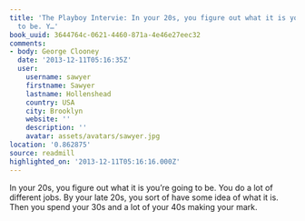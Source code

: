 ```yaml
---
title: 'The Playboy Intervie: In your 20s, you figure out what it is you’re going
  to be. Y…'
book_uuid: 3644764c-0621-4460-871a-4e46e27eec32
comments:
- body: George Clooney
  date: '2013-12-11T05:16:35Z'
  user:
    username: sawyer
    firstname: Sawyer
    lastname: Hollenshead
    country: USA
    city: Brooklyn
    website: ''
    description: ''
    avatar: assets/avatars/sawyer.jpg
location: '0.862875'
source: readmill
highlighted_on: '2013-12-11T05:16:16.000Z'
---
```


In your 20s, you figure out what it is you’re going to be. You do a lot of different jobs. By your late 20s, you sort of have some idea of what it is. Then you spend your 30s and a lot of your 40s making your mark.